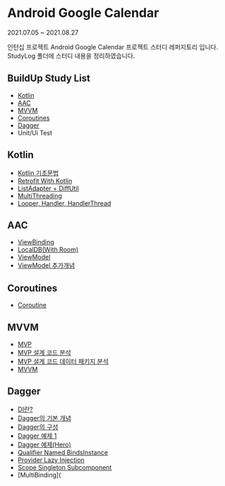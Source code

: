 # Android Google Calendar

2021.07.05 ~ 2021.08.27

인턴십 프로젝트 Android Google Calendar 프로젝트 스터디 레퍼지토리 입니다.
StudyLog 폴더에 스터디 내용을 정리하였습니다.


## BuildUp Study List

- [Kotlin](#kotlin)
- [AAC](#aac)
- [MVVM](#mvvm)
- [Coroutines](#coroutines)
- [Dagger](#dagger)
- Unit/Ui Test


## Kotlin

- [Kotlin 기초문법](https://oss.navercorp.com/ghdwns315/AndroidGoogleCalendar/blob/master/StudyLog/%5BDay01%5D%20Kotlin%20기초%20문법.md)
- [Retrofit With Kotlin](https://oss.navercorp.com/ghdwns315/AndroidGoogleCalendar/blob/master/StudyLog/%5BDAY02%5D%20Retrofit%20(With%20Kotlin).md)
- [ListAdapter + DiffUtil](https://oss.navercorp.com/ghdwns315/AndroidGoogleCalendar/blob/master/StudyLog/%5BDAY04%5D%20ViewModel%2C%20ListAdapter%2BDiffUtil.md)
- [MultiThreading](https://oss.navercorp.com/ghdwns315/AndroidGoogleCalendar/blob/master/StudyLog/%5BDAY08%5D%20MultiThreading.md)
- [Looper, Handler, HandlerThread](https://oss.navercorp.com/ghdwns315/AndroidGoogleCalendar/blob/master/StudyLog/%5BDAY08%5D%20Looper%2C%20Handler%2C%20HandlerThread.md)

## AAC

- [ViewBinding](https://oss.navercorp.com/ghdwns315/AndroidGoogleCalendar/blob/master/StudyLog/%5BDAY03%5D%20ViewBinding%2C%20Local%20DB.md)
- [LocalDB(With Room)](https://oss.navercorp.com/ghdwns315/AndroidGoogleCalendar/blob/master/StudyLog/%5BDAY03%5D%20ViewBinding%2C%20Local%20DB.md)
- [ViewModel](https://oss.navercorp.com/ghdwns315/AndroidGoogleCalendar/blob/master/StudyLog/%5BDAY04%5D%20ViewModel%2C%20ListAdapter%2BDiffUtil.md)
- [ViewModel 추가개념](https://oss.navercorp.com/ghdwns315/AndroidGoogleCalendar/blob/master/StudyLog/%5BDAY07%5D%20ViewModel(advanced).md)

## Coroutines

- [Coroutine](https://oss.navercorp.com/ghdwns315/AndroidGoogleCalendar/blob/master/StudyLog/%5BDAY05%5D%20Coroutine.md)

## MVVM

- [MVP](https://oss.navercorp.com/ghdwns315/AndroidGoogleCalendar/blob/master/StudyLog/%5BDAY06%5D%20MVP패턴.md)
- [MVP 설계 코드 분석](https://oss.navercorp.com/ghdwns315/AndroidGoogleCalendar/blob/master/StudyLog/%5BDAY07%5D%20MVP%20구글%20샘플%20코드%20분석하기.md)
- [MVP 설계 코드 데이터 패키지 분석](https://oss.navercorp.com/ghdwns315/AndroidGoogleCalendar/blob/master/StudyLog/%5BDAY08%5D%20MVP샘플코드의%20Data패키지.md)
- [MVVM](https://oss.navercorp.com/ghdwns315/AndroidGoogleCalendar/blob/master/StudyLog/%5BDAY06%5D%20MVVM패턴.md)

## Dagger

- [DI란?](https://oss.navercorp.com/ghdwns315/AndroidGoogleCalendar/blob/master/StudyLog/%5BDAY09%5D%20DI(의존성%20주입).md)
- [Dagger의 기본 개념](https://oss.navercorp.com/ghdwns315/AndroidGoogleCalendar/blob/master/StudyLog/%5BDAY09%5D%20Dagger%20기본개념.md)
- [Dagger의 구성](https://oss.navercorp.com/ghdwns315/AndroidGoogleCalendar/blob/master/StudyLog/%5BDAY09%5D%20Dagger.md)
- [Dagger 예제 1](https://oss.navercorp.com/ghdwns315/AndroidGoogleCalendar/blob/master/StudyLog/%5BDAY10%5D%20Dagger%20Example.md)
- [Dagger 예제(Hero)](https://oss.navercorp.com/ghdwns315/AndroidGoogleCalendar/blob/master/StudyLog/%5BDAY10%5D%20Dagger%20Example2.md)
- [Qualifier Named BindsInstance](https://oss.navercorp.com/ghdwns315/AndroidGoogleCalendar/blob/master/StudyLog/%5BDAY10%5D%20Dagger(Qualifier%2C%20Named%2C%20BinsInstance).md)
- [Provider Lazy Injection](https://oss.navercorp.com/ghdwns315/AndroidGoogleCalendar/blob/master/StudyLog/%5BDAY10%5D%20Dagger%20(Provider%20Injection%2C%20Lazy%20Injection).md)
- [Scope Singleton Subcomponent](https://oss.navercorp.com/ghdwns315/AndroidGoogleCalendar/blob/master/StudyLog/%5BDAY10%5D%20Dagger%20(Scope%2C%20Singleton).md)
- [MultiBinding](

